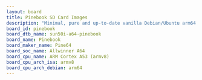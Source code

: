 ```yaml
---
layout: board
title: Pinebook SD Card Images
description: "Minimal, pure and up-to-date vanilla Debian/Ubuntu arm64 SD card images for Pinebook by Pine64, SoC: Allwinner A64, CPU ISA: armv8"
board_id: pinebook
board_dtb_name: sun50i-a64-pinebook
board_name: Pinebook
board_maker_name: Pine64
board_soc_name: Allwinner A64
board_cpu_name: ARM Cortex A53 (armv8)
board_cpu_arch_isa: armv8
board_cpu_arch_debian: arm64
---
```

